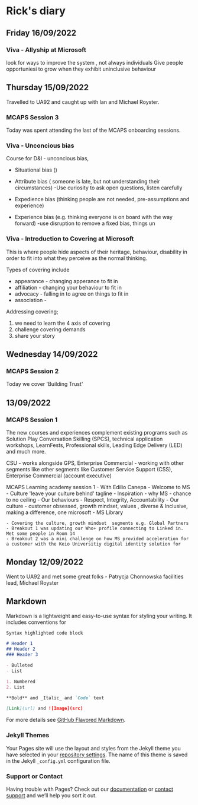 
# Rick's diary

## Friday 16/09/2022
### Viva - Allyship at Microsoft


look for ways to improve the system , not always individuals
Give people opportuniesi to grow when they exhibit uninclusive behaviour


## Thursday 15/09/2022

Travelled to UA92 and caught up with Ian and Michael Royster.

### MCAPS Session 3
Today was spent attending the last of the MCAPS onboarding sessions. 

### Viva - Unconcious bias
Course for D&I - unconcious bias, 
- Situational bias ()
- Attribute bias ( someone is late, but not understanding their circumstances)
-Use curiosity to ask open questions, listen carefully

- Expedience bias (thinking people are not needed, pre-assumptions and experience)
- Experience bias (e.g. thinking everyone is on board with the way forward)
-use disruption to remove a fixed bias, things un

### Viva - Introduction to Covering at Microsoft
This is where people hide aspects of their heritage, behaviour, disability in order to fit into what they perceive as the normal thinking.

Types of covering include 
- appearance - changing apperance to fit in
- affiliation - changing your behaviour to fit in
- advocacy - falling in to agree on things to fit in
- association - 

Addressing covering;
1. we need to learn the 4 axis of covering
2. challenge covering demands
3. share your story


## Wednesday 14/09/2022

### MCAPS Session 2
Today we cover 'Building Trust' 

## 13/09/2022

### MCAPS Session 1
The new courses and experiences complement existing programs such as Solution Play Conversation Skilling (SPCS), technical application workshops, LearnFests, Professional skills, Leading Edge Delivery (LED) and much more. 

CSU - works alongside GPS, 
Enterprise Commercial - working with other segments like other segments like Customer Service Support (CSS), Enterprise Commercial (account executive)


MCAPS Learning academy session 1 - With Edilio Canepa
	- Welcome to MS
	- Culture 'leave your culture behind' tagline
	- Inspiration - why MS - chance to no ceiling
	- Our behaviours - Respect, Integrity, Accountability 
	- Our culture - customer obsessed, growth mindset, values , diverse & Inclusive, making a difference, one microsoft
	- MS Library
	
	- Covering the culture, growth mindset  segments e.g. Global Partners
	- Breakout 1 was updating our Who+ profile connecting to Linked in. Met some people in Room 14
	- Breakout 2 was a mini challenge on how MS provided acceleration for a customer with the Keio Universitiy digital identity solution for 
	

## Monday 12/09/2022
Went to UA92 and met some great folks  - Patrycja Chonnowska facilities lead, Michael Royster


## Markdown

Markdown is a lightweight and easy-to-use syntax for styling your writing. It includes conventions for

```markdown
Syntax highlighted code block

# Header 1
## Header 2
### Header 3

- Bulleted
- List

1. Numbered
2. List

**Bold** and _Italic_ and `Code` text

[Link](url) and ![Image](src)
```

For more details see [GitHub Flavored Markdown](https://guides.github.com/features/mastering-markdown/).

### Jekyll Themes

Your Pages site will use the layout and styles from the Jekyll theme you have selected in your [repository settings](https://github.com/CountGoncho/Swagger/settings). The name of this theme is saved in the Jekyll `_config.yml` configuration file.

### Support or Contact

Having trouble with Pages? Check out our [documentation](https://help.github.com/categories/github-pages-basics/) or [contact support](https://github.com/contact) and we’ll help you sort it out.
